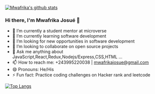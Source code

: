 [![Mwafrika's github stats](https://github-readme-stats.vercel.app/api?username=mwafrika&show_icons=true&theme=radical)](https://github.com/mwafrika/github-readme-stats)

### Hi there, I'm Mwafrika Josué 👋

 - 🔭 I’m currently a student mentor at microverse 
 - 🌱 I’m currently learning software development
 - 🤔 I’m looking for new opportunities in software development
 - 👯 I’m looking to collaborate on open source projects
 - 💬 Ask me anything about JavaScript,React,Redux,Nodejs/Express,CSS,HTML ... 
 - 📫 How to reach me: +243995220038 | mwafrikajosue@gmail.com 
 - 😄 Pronouns: He/His
 - ⚡ Fun fact: Practice coding challenges on Hacker rank and leetcode

[![Top Langs](https://github-readme-stats.vercel.app/api/top-langs/?username=mwafrika&show_icons=true&theme=radical&layout=compact)](https://github.com/mwafrika/github-readme-stats)
